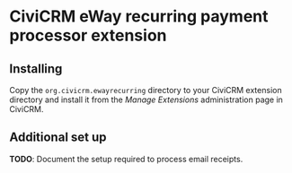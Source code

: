 CiviCRM eWay recurring payment processor extension
==================================================

Installing
----------

Copy the `org.civicrm.ewayrecurring` directory to your CiviCRM extension directory and install it from the _Manage Extensions_ administration page in CiviCRM.

Additional set up
-----------------

**TODO**: Document the setup required to process email receipts.
